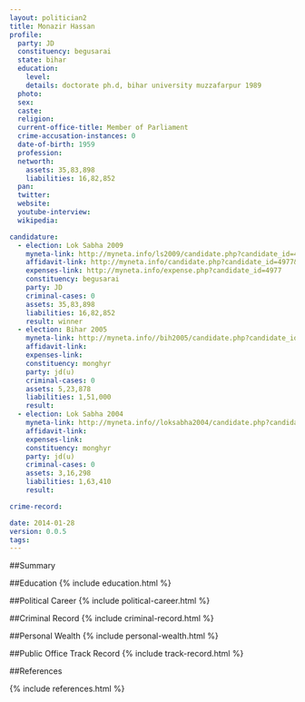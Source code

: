 ```yaml
---
layout: politician2
title: Monazir Hassan
profile: 
  party: JD
  constituency: begusarai
  state: bihar
  education: 
    level: 
    details: doctorate ph.d, bihar university muzzafarpur 1989
  photo: 
  sex: 
  caste: 
  religion: 
  current-office-title: Member of Parliament
  crime-accusation-instances: 0
  date-of-birth: 1959
  profession: 
  networth: 
    assets: 35,83,898
    liabilities: 16,82,852
  pan: 
  twitter: 
  website: 
  youtube-interview: 
  wikipedia: 

candidature: 
  - election: Lok Sabha 2009
    myneta-link: http://myneta.info/ls2009/candidate.php?candidate_id=4977
    affidavit-link: http://myneta.info/candidate.php?candidate_id=4977&scan=original
    expenses-link: http://myneta.info/expense.php?candidate_id=4977
    constituency: begusarai 
    party: JD
    criminal-cases: 0
    assets: 35,83,898
    liabilities: 16,82,852
    result: winner 
  - election: Bihar 2005
    myneta-link: http://myneta.info//bih2005/candidate.php?candidate_id=251
    affidavit-link: 
    expenses-link: 
    constituency: monghyr 
    party: jd(u)
    criminal-cases: 0
    assets: 5,23,878
    liabilities: 1,51,000
    result:  
  - election: Lok Sabha 2004
    myneta-link: http://myneta.info//loksabha2004/candidate.php?candidate_id=695
    affidavit-link: 
    expenses-link: 
    constituency: monghyr 
    party: jd(u)
    criminal-cases: 0
    assets: 3,16,298
    liabilities: 1,63,410
    result:  

crime-record: 

date: 2014-01-28
version: 0.0.5
tags: 
---
```

##Summary


##Education
{% include education.html %}


##Political Career
{% include political-career.html %}


##Criminal Record
{% include criminal-record.html %}


##Personal Wealth
{% include personal-wealth.html %}


##Public Office Track Record
{% include track-record.html %}


##References


{% include references.html %}